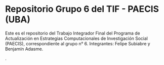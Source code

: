 # Repositorio Grupo 6 del TIF - PAECIS (UBA) 

Este es el repositorio del Trabajo Integrador Final del Programa de Actualización en Estrategias Computacionales de Investigación Social (PAECIS), correspondiente al grupo n° 6.
Integrantes: Felipe Subiabre y Benjamín Adasme.

.

